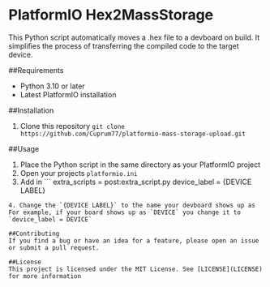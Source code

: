 # PlatformIO Hex2MassStorage
This Python script automatically moves a .hex file to a devboard on build. It simplifies the process of transferring the compiled code to the target device.

##Requirements
* Python 3.10 or later
* Latest PlatformIO installation

##Installation
1. Clone this repository `git clone https://github.com/Cuprum77/platformio-mass-storage-upload.git`

##Usage
1. Place the Python script in the same directory as your PlatformIO project
2. Open your projects `platformio.ini`
3. Add in ```
extra_scripts = post:extra_script.py
device_label = {DEVICE LABEL}
```
4. Change the `{DEVICE LABEL}` to the name your devboard shows up as
For example, if your board shows up as `DEVICE` you change it to `device_label = DEVICE`

##Contributing
If you find a bug or have an idea for a feature, please open an issue or submit a pull request.

##License
This project is licensed under the MIT License. See [LICENSE](LICENSE) for more information